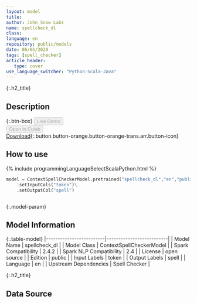 ```yaml
---
layout: model
title: 
author: John Snow Labs
name: spellcheck_dl
class: 
language: en
repository: public/models
date: 06/05/2020
tags: [spell_checker]
article_header:
   type: cover
use_language_switcher: "Python-Scala-Java"
---
```


{:.h2_title}
## Description 




{:.btn-box}
<button class="button button-orange" disabled>Live Demo</button><br/><button class="button button-orange" disabled>Open in Colab</button><br/>[Download](https://s3.amazonaws.com/auxdata.johnsnowlabs.com/public/models/spellcheck_dl_en_2.4.2_2.4_1588756259065.zip){:.button.button-orange.button-orange-trans.arr.button-icon}<br/>

## How to use 
<div class="tabs-box" markdown="1">

{% include programmingLanguageSelectScalaPython.html %}

```python
model = ContextSpellCheckerModel.pretrained("spellcheck_dl","en","public/models")\
	.setInputCols("token")\
	.setOutputCol("spell")
```

```scala

```
</div>



{:.model-param}
## Model Information

{:.table-model}
|-------------------------|--------------------------|
| Model Name              | spellcheck_dl            |
| Model Class             | ContextSpellCheckerModel |
| Spark Compatibility     | 2.4.2                    |
| Spark NLP Compatibility | 2.4                      |
| License                 | open source              |
| Edition                 | public                   |
| Input Labels            | token                    |
| Output Labels           | spell                    |
| Language                | en                       |
| Upstream Dependencies   | Spell Checker            |




{:.h2_title}
## Data Source


